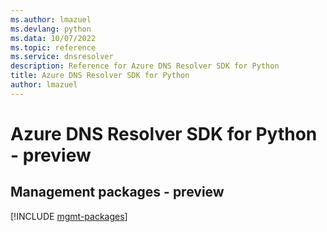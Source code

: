 ```yaml
---
ms.author: lmazuel
ms.devlang: python
ms.data: 10/07/2022
ms.topic: reference
ms.service: dnsresolver
description: Reference for Azure DNS Resolver SDK for Python
title: Azure DNS Resolver SDK for Python
author: lmazuel
---
```

# Azure DNS Resolver SDK for Python - preview

## Management packages - preview
[!INCLUDE [mgmt-packages](dns-resolver-mgmt-index.md)]